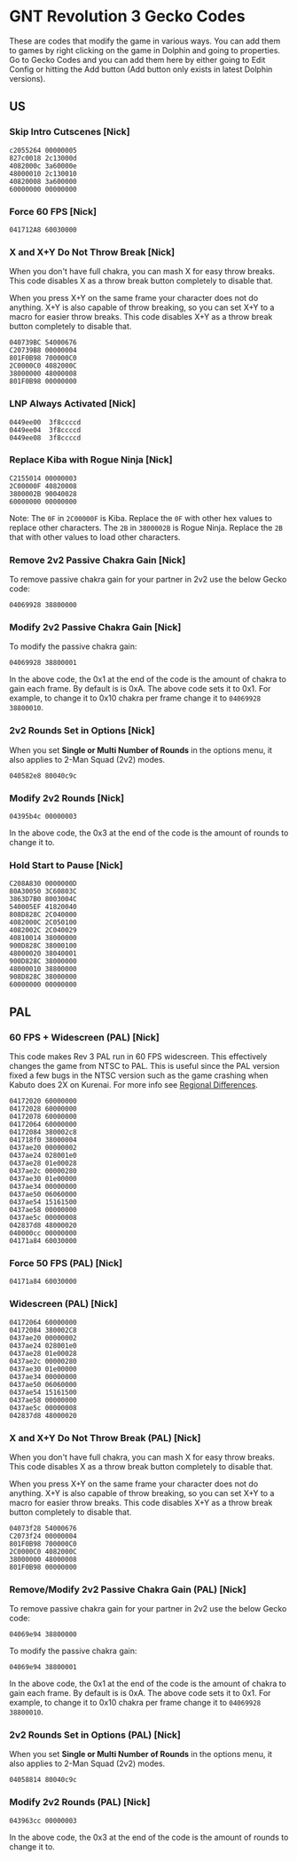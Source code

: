 # GNT Revolution 3 Gecko Codes

These are codes that modify the game in various ways. You can add them to games by right clicking on the game in Dolphin and going to properties. Go to Gecko Codes and you can add them here by either going to Edit Config or hitting the Add button (Add button only exists in latest Dolphin versions).

## US

### Skip Intro Cutscenes [Nick]

```gecko
c2055264 00000005  
827c0018 2c13000d  
4082000c 3a60000e  
48000010 2c130010  
40820008 3a600000  
60000000 00000000
```

### Force 60 FPS [Nick]

```gecko
041712A8 60030000
```

### X and X+Y Do Not Throw Break [Nick]

When you don't have full chakra, you can mash X for easy throw breaks. This code disables X as a throw break button completely to disable that.

When you press X+Y on the same frame your character does not do anything. X+Y is also capable of throw breaking, so you can set X+Y to a macro for easier throw breaks. This code disables X+Y as a throw break button completely to disable that.

```gecko
040739BC 54000676
C20739B8 00000004
801F0B98 700000C0
2C0000C0 4082000C
38000000 48000008
801F0B98 00000000
```

### LNP Always Activated [Nick]

```gecko
0449ee00  3f8ccccd
0449ee04  3f8ccccd
0449ee08  3f8ccccd
```

### Replace Kiba with Rogue Ninja [Nick]

```gecko
C2155014 00000003  
2C00000F 40820008  
3800002B 90040028  
60000000 00000000
```

Note: The `0F` in `2C00000F` is Kiba. Replace the `0F` with other hex values to replace other characters. The `2B` in `3800002B` is Rogue Ninja. Replace the `2B` that with other values to load other characters.

### Remove 2v2 Passive Chakra Gain [Nick]

To remove passive chakra gain for your partner in 2v2 use the below Gecko code:

```gecko
04069928 38800000
```

### Modify 2v2 Passive Chakra Gain [Nick]


To modify the passive chakra gain:

```gecko
04069928 38800001
```

In the above code, the 0x1 at the end of the code is the amount of chakra to gain each frame. By default is is 0xA. The above code sets it to 0x1.
For example, to change it to 0x10 chakra per frame change it to `04069928 38800010`.

### 2v2 Rounds Set in Options [Nick]

When you set **Single or Multi Number of Rounds** in the options menu, it also applies to 2-Man Squad (2v2) modes.

```gecko
040582e8 80040c9c
```

### Modify 2v2 Rounds [Nick]

```gecko
04395b4c 00000003
```

In the above code, the 0x3 at the end of the code is the amount of rounds to change it to.

### Hold Start to Pause [Nick]

```gecko
C208A830 0000000D
80A30050 3C60803C
3863D7B0 8003004C
540005EF 41820040
808D828C 2C040000
4082000C 2C050100
4082002C 2C040029
40810014 38000000
900D828C 38000100
48000020 38040001
900D828C 38000000
48000010 38800000
908D828C 38000000
60000000 00000000
```

## PAL

### 60 FPS + Widescreen (PAL) [Nick]

This code makes Rev 3 PAL run in 60 FPS widescreen. This effectively changes the game from NTSC to PAL.
This is useful since the PAL version fixed a few bugs in the NTSC version such as the game crashing when
Kabuto does 2X on Kurenai. For more info see
[Regional Differences](https://tcrf.net/User:DarthDub/Naruto_Shippuden:_Clash_of_Ninja_Revolution_3#Regional_Differences).

```gecko
04172020 60000000
04172028 60000000
04172078 60000000
04172064 60000000
04172084 380002c8
041718f0 38000004
0437ae20 00000002
0437ae24 028001e0
0437ae28 01e00028
0437ae2c 00000280
0437ae30 01e00000
0437ae34 00000000
0437ae50 06060000
0437ae54 15161500
0437ae58 00000000
0437ae5c 00000008
042837d8 48000020
040000cc 00000000
04171a84 60030000
```

### Force 50 FPS (PAL) [Nick]

```gecko
04171a84 60030000
```

### Widescreen (PAL) [Nick]

```gecko
04172064 60000000
04172084 380002C8
0437ae20 00000002
0437ae24 028001e0
0437ae28 01e00028
0437ae2c 00000280
0437ae30 01e00000
0437ae34 00000000
0437ae50 06060000
0437ae54 15161500
0437ae58 00000000
0437ae5c 00000008
042837d8 48000020
```

### X and X+Y Do Not Throw Break (PAL) [Nick]

When you don't have full chakra, you can mash X for easy throw breaks. This code disables X as a throw break button completely to disable that.

When you press X+Y on the same frame your character does not do anything. X+Y is also capable of throw breaking, so you can set X+Y to a macro for easier throw breaks. This code disables X+Y as a throw break button completely to disable that.

```gecko
04073f28 54000676
C2073f24 00000004
801F0B98 700000C0
2C0000C0 4082000C
38000000 48000008
801F0B98 00000000
```

### Remove/Modify 2v2 Passive Chakra Gain (PAL) [Nick]

To remove passive chakra gain for your partner in 2v2 use the below Gecko code:

```gecko
04069e94 38800000
```

To modify the passive chakra gain:

```gecko
04069e94 38800001
```

In the above code, the 0x1 at the end of the code is the amount of chakra to gain each frame. By default is is 0xA. The above code sets it to 0x1.
For example, to change it to 0x10 chakra per frame change it to `04069928 38800010`.

### 2v2 Rounds Set in Options (PAL) [Nick]

When you set **Single or Multi Number of Rounds** in the options menu, it also applies to 2-Man Squad (2v2) modes.

```gecko
04058814 80040c9c
```

### Modify 2v2 Rounds (PAL) [Nick]

```gecko
043963cc 00000003
```

In the above code, the 0x3 at the end of the code is the amount of rounds to change it to.
